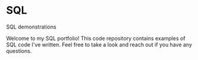 # SQL
SQL demonstrations

Welcome to my SQL portfolio! This code repository contains examples of SQL code I've written.
Feel free to take a look and reach out if you have any questions.
